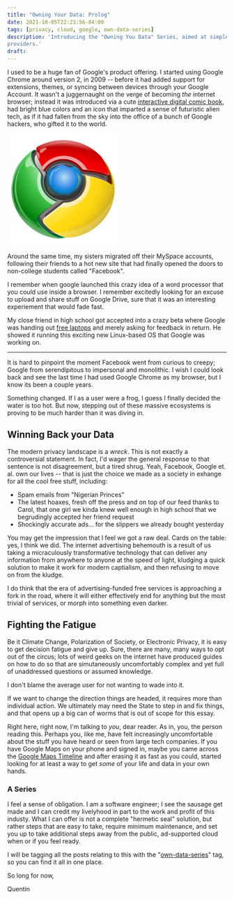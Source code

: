 ```yaml
---
title: "Owning Your Data: Prolog"
date: 2021-10-05T22:23:56-04:00
tags: [privacy, cloud, google, own-data-series]
description: 'Introducing the "Owning You Data" Series, aimed at simple suggestions for moving off of third-party cloud
providers.'
draft: 
---
```

I used to be a huge fan of Google's product offering. I started using Google Chrome around version 2, in 2009 -- before
it had added support for extensions, themes, or syncing between devices through your Google Account. It wasn't a
juggernaught on the verge of becoming *the* internet browser; instead it was introduced via a cute [interactive digital
comic book](https://www.google.com/googlebooks/chrome/index.html), had bright blue colors and an icon that imparted a sense of futuristic alien tech, as if it had fallen from
the sky into the office of a bunch of Google hackers, who gifted it to the world.

![The original Google Chrome icon](old_chrome_icon_small.webp "Gotta Catch 'em All?") 

Around the same time, my sisters migrated off their MySpace accounts, following their friends to a hot new site that had
finally opened the doors to non-college students called "Facebook".

I remember when google launched this crazy idea of a word processor that you could use inside a browser. I remember
excitedly looking for an excuse to upload and share stuff on Google Drive, sure that it was an interesting experiement
that would fade fast.

My close friend in high school got accepted into a crazy beta where Google was handing out [free
laptops](https://en.wikipedia.org/wiki/Chromebook#Cr-48) and merely asking for feedback in return. He showed it running this
exciting new Linux-based OS that Google was working on. 

---

It is hard to pinpoint the moment Facebook went from curious to creepy; Google from serendipitous to impersonal and
monolithic. I wish I could look back and see the last time I had used Google Chrome as my browser, but I know its been a
couple years.

Something changed. If I as a user were a frog, I guess I finally decided the water is too hot. But now, stepping out of
these massive ecosystems is proving to be much harder than it was diving in.

## Winning Back your Data

The modern privacy landscape is a *wreck*. This is not exactly a controversial statement. In fact, I'd wager the general
response to that sentence is not disagreement, but a tired shrug. Yeah, Facebook, Google et. al. own our lives -- that
is just the choice we made as a society in exhange for all the cool free stuff, including:

* Spam emails from "Nigerian Princes"
* The latest hoaxes, fresh off the press and on top of our feed thanks to Carol, that one girl we kinda knew well enough
  in high school that we begrudingly accepted her friend request
* Shockingly accurate ads... for the slippers we already bought yesterday

You may get the impression that I feel we got a raw deal. Cards on the table: yes, I think we did. The internet
advertising behemouth is a result of us taking a micraculously transformative technology that can deliver any
information from anywhere to anyone at the speed of light, kludging a quick solution to make it work for modern
captialism, and then refusing to move on from the kludge.

I do think that the era of advertising-funded free services is approaching a fork in the road, where it will either
effectively end for anything but the most trivial of services, or morph into something even darker. 

## Fighting the Fatigue

Be it Climate Change, Polarization of Society, or Electronic Privacy, it is easy to get decision fatigue and give up.
Sure, there are many, many ways to opt out of the circus; lots of weird geeks on the internet have produced guides on
how to do so that are simutaneously uncomfortably complex and yet full of unaddressed questions or assumed knowledge.

I don't blame the average user for not wanting to wade into it. 

If we want to change the direction things are headed, it requires more than individual action. We ultimately may need
the State to step in and fix things, and that opens up a big can of worms that is out of scope for this essay.

Right here, right now, I'm talking to *you*, dear reader. As in, you, the person reading this. Perhaps you, like me,
have felt increasingly uncomfortable about the stuff you have heard or seen from large tech companies. If you have
Google Maps on your phone and signed in, maybe you came across the [Google Maps
Timeline](https://www.google.com/maps/timeline) and after erasing it as fast as you could, started looking for at least
a way to get *some* of your life and data in your own hands.

### A Series

I feel a sense of obligation. I am a software engineer; I see the sausage get made and I can credit my livelyhood in
part to the work and profit of this industy. What I can offer is not a complete "hermetic seal" solution, but rather
steps that are easy to take, require minimum maintenance, and set you up to take additional steps away from the public,
ad-supported cloud when or if you feel ready.

I will be tagging all the posts relating to this with the
"[own-data-series](/tags/own-data-series)" tag, so you can find it all in one place.

So long for now,

Quentin


